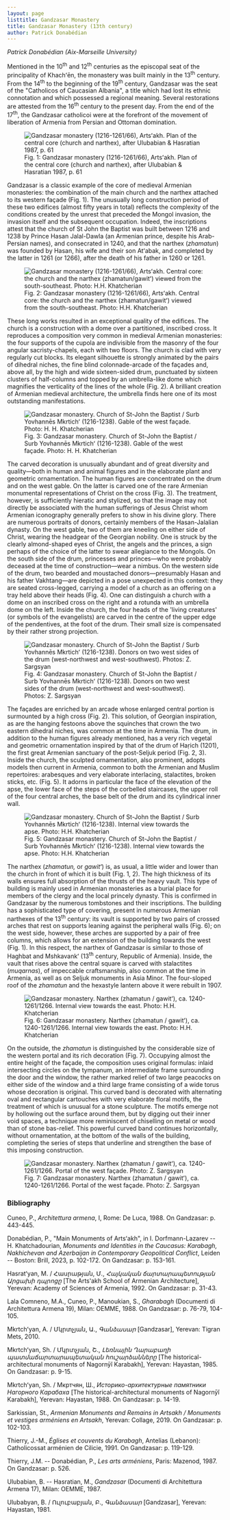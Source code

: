```yaml
---
layout: page
listtitle: Gandzasar Monastery
title: Gandzasar Monastery (13th century)
author: Patrick Donabédian
---
```

*Patrick Donabédian (Aix-Marseille University)*

Mentioned in the 10<sup>th</sup> and 12<sup>th</sup> centuries as the episcopal seat of
the principality of Khachʻēn, the monastery was built mainly in the
13<sup>th</sup> century. From the 14<sup>th</sup> to the beginning of the 19<sup>th</sup> century,
Gandzasar was the seat of the "Catholicos of Caucasian Albania", a title
which had lost its ethnic connotation and which possessed a regional
meaning. Several restorations are attested from the 16<sup>th</sup> century to
the present day. From the end of the 17<sup>th</sup>, the Gandzasar catholicoi
were at the forefront of the movement of liberation of Armenia from
Persian and Ottoman domination.

<figure>
  <img src="/public/gandzasar1.jpg" alt="Gandzasar monastery (1216-1261/66), Artsʻakh. Plan of the central core (church and narthex), after Ulubabian & Hasratian 1987, p. 61">
  <figcaption>Fig. 1: Gandzasar monastery (1216-1261/66), Artsʻakh. Plan of the central core (church and narthex), after Ulubabian & Hasratian 1987, p. 61</figcaption>
</figure>

Gandzasar is a classic example of the core of medieval Armenian
monasteries: the combination of the main church and the narthex attached
to its western façade (Fig. 1). The unusually long construction
period of these two edifices (almost fifty years in total) reflects the
complexity of the conditions created by the unrest that preceded the
Mongol invasion, the invasion itself and the subsequent occupation.
Indeed, the inscriptions attest that the church of St John the Baptist
was built between 1216 and 1238 by Prince Hasan Jalal-Dawla (an Armenian
prince, despite his Arab-Persian names), and consecrated in 1240, and
that the narthex (*zhamatun*) was founded by Hasan, his wife and their
son Atʻabak, and completed by the latter in 1261 (or 1266), after the
death of his father in 1260 or 1261.

<figure>
  <img src="/public/gandzasar2.jpg" alt="Gandzasar monastery (1216-1261/66), Artsʻakh. Central core: the church and the narthex (zhamatun/gawitʻ) viewed from the south-southeast. Photo: H.H. Khatcherian">
  <figcaption>Fig. 2: Gandzasar monastery (1216-1261/66), Artsʻakh. Central core: the church and the narthex (zhamatun/gawitʻ) viewed from the south-southeast. Photo: H.H. Khatcherian</figcaption>
</figure>

These long works resulted in an exceptional quality of the edifices. The
church is a construction with a dome over a partitioned, inscribed
cross. It reproduces a composition very common in medieval Armenian
monasteries: the four supports of the cupola are indivisible from the
masonry of the four angular sacristy-chapels, each with two floors. The
church is clad with very regularly cut blocks. Its elegant silhouette is
strongly animated by the pairs of dihedral niches, the fine blind
colonnade-arcade of the façades and, above all, by the high and wide
sixteen-sided drum, punctuated by sixteen clusters of half-columns and
topped by an umbrella-like dome which magnifies the verticality of the
lines of the whole (Fig. 2). A brilliant creation of Armenian
medieval architecture, the umbrella finds here one of its most
outstanding manifestations.

<figure>
  <img src="/public/gandzasar3.jpg" alt="Gandzasar monastery. Church of St-John the Baptist / Surb Yovhannēs Mkrtichʻ (1216-1238). Gable of the west façade. Photo: H. H. Khatcherian">
  <figcaption>Fig. 3: Gandzasar monastery. Church of St-John the Baptist / Surb Yovhannēs Mkrtichʻ (1216-1238). Gable of the west façade. Photo: H. H. Khatcherian</figcaption>
</figure>

The carved decoration is unusually abundant and of great diversity and
quality—both in human and animal figures and in the elaborate plant
and geometric ornamentation. The human figures are concentrated on the
drum and on the west gable. On the latter is carved one of the rare
Armenian monumental representations of Christ on the cross (Fig. 3). The treatment, however, is sufficiently hieratic and
stylized, so that the image may not directly be associated with the
human sufferings of Jesus Christ whom Armenian iconography generally
prefers to show in his divine glory. There are numerous portraits of
donors, certainly members of the Hasan-Jalalian dynasty. On the west
gable, two of them are kneeling on either side of Christ, wearing the
headgear of the Georgian nobility. One is struck by the clearly
almond-shaped eyes of Christ, the angels and the princes, a sign perhaps
of the choice of the latter to swear allegiance to the Mongols. On the
south side of the drum, princesses and princes—who were probably
deceased at the time of construction—wear a nimbus. On the western
side of the drum, two bearded and moustached donors—presumably Hasan
and his father Vakhtang—are depicted in a pose unexpected in this
context: they are seated cross-legged, carrying a model of a church as
an offering on a tray held above their heads (Fig. 4). One can
distinguish a church with a dome on an inscribed cross on the right and
a rotunda with an umbrella dome on the left. Inside the church, the four
heads of the 'living creatures' (or symbols of the evangelists) are
carved in the centre of the upper edge of the pendentives, at the foot
of the drum. Their small size is compensated by their rather strong
projection.

<figure>
  <img src="/public/gandzasar4.jpg" alt="Gandzasar monastery. Church of St-John the Baptist / Surb Yovhannēs Mkrtichʻ (1216-1238). Donors on two west sides of the drum (west-northwest and west-southwest). Photos: Z. Sargsyan">
  <figcaption>Fig. 4: Gandzasar monastery. Church of St-John the Baptist / Surb Yovhannēs Mkrtichʻ (1216-1238). Donors on two west sides of the drum (west-northwest and west-southwest). Photos: Z. Sargsyan</figcaption>
</figure>

The façades are enriched by an arcade whose enlarged central portion is
surmounted by a high cross (Fig. 2). This solution, of Georgian
inspiration, as are the hanging festoons above the squinches that crown
the two eastern dihedral niches, was common at the time in Armenia. The
drum, in addition to the human figures already mentioned, has a very
rich vegetal and geometric ornamentation inspired by that of the drum of
Haṛich (1201), the first great Armenian sanctuary of the post-Seljuk
period (Fig. 2, 3). Inside the church, the sculpted
ornamentation, also prominent, adopts models then current in Armenia,
common to both the Armenian and Muslim repertoires: arabesques and very
elaborate interlacing, stalactites, broken sticks, etc. (Fig. 5). It adorns in particular the face of the elevation of the
apse, the lower face of the steps of the corbelled staircases, the upper
roll of the four central arches, the base belt of the drum and its
cylindrical inner wall.

<figure>
  <img src="/public/gandzasar5.jpg" alt="Gandzasar monastery. Church of St-John the Baptist / Surb Yovhannēs Mkrtichʻ (1216-1238). Internal view towards the apse. Photo: H.H. Khatcherian">
  <figcaption>Fig. 5: Gandzasar monastery. Church of St-John the Baptist / Surb Yovhannēs Mkrtichʻ (1216-1238). Internal view towards the apse. Photo: H.H. Khatcherian</figcaption>
</figure>

The narthex (*zhamatun,* or *gawitʻ*) is, as usual, a little wider and
lower than the church in front of which it is built (Fig. 1, 2). The high thickness of its walls ensures full absorption of
the thrusts of the heavy vault. This type of building is mainly used in
Armenian monasteries as a burial place for members of the clergy and the
local princely dynasty. This is confirmed in Gandzasar by the numerous
tombstones and their inscriptions. The building has a sophisticated type
of covering, present in numerous Armenian narthexes of the 13<sup>th</sup>
century: its vault is supported by two pairs of crossed arches that rest
on supports leaning against the peripheral walls (Fig. 6); on
the west side, however, these arches are supported by a pair of free
columns, which allows for an extension of the building towards the west
(Fig. 1). In this respect, the narthex of Gandzasar is similar
to those of Haghbat and Mshkavankʻ (13<sup>th</sup> century, Republic of
Armenia). Inside, the vault that rises above the central square is
carved with stalactites (*muqarnas*), of impeccable craftsmanship, also
common at the time in Armenia, as well as on Seljuk monuments in Asia
Minor. The four-sloped roof of the *zhamatun* and the hexastyle lantern
above it were rebuilt in 1907.

<figure>
  <img src="/public/gandzasar6.jpg" alt="Gandzasar monastery. Narthex (zhamatun / gawitʻ), ca. 1240-1261/1266. Internal view towards the east. Photo: H.H. Khatcherian">
  <figcaption>Fig. 6: Gandzasar monastery. Narthex (zhamatun / gawitʻ), ca. 1240-1261/1266. Internal view towards the east. Photo: H.H. Khatcherian</figcaption>
</figure>

On the outside, the *zhamatun* is distinguished by the considerable size
of the western portal and its rich decoration (Fig. 7).
Occupying almost the entire height of the façade, the composition uses
original formulas: inlaid intersecting circles on the tympanum, an
intermediate frame surrounding the door and the window, the rather
marked relief of two large peacocks on either side of the window and a
third large frame consisting of a wide torus whose decoration is
original. This curved band is decorated with alternating oval and
rectangular cartouches with very elaborate floral motifs, the treatment
of which is unusual for a stone sculpture. The motifs emerge not by
hollowing out the surface around them, but by digging out their inner
void spaces, a technique more reminiscent of chiselling on metal or wood
than of stone bas-relief. This powerful curved band continues
horizontally, without ornamentation, at the bottom of the walls of the
building, completing the series of steps that underline and strengthen
the base of this imposing construction.

<figure>
  <img src="/public/gandzasar7.jpg" alt="Gandzasar monastery. Narthex (zhamatun / gawitʻ), ca. 1240-1261/1266. Portal of the west façade. Photo: Z. Sargsyan">
  <figcaption>Fig. 7: Gandzasar monastery. Narthex (zhamatun / gawitʻ), ca. 1240-1261/1266. Portal of the west façade. Photo: Z. Sargsyan</figcaption>
</figure>

### Bibliography

Cuneo, P., *Architettura armena*, I, Rome: De Luca, 1988. On Gandzasar:
p. 443-445.

Donabédian, P., "Main Monuments of Artsʻakh", in I. Dorfmann-Lazarev --
H. Khatchadourian, *Monuments and Identities in the Caucasus: Karabagh,
Nakhichevan and Azerbaijan in Contemporary Geopolitical Conflict*,
Leiden -- Boston: Brill, 2023, p. 102-172. On Gandzasar: p. 153-161.

Hasratʻyan, M. / Հասրաթյան, Մ., *Հայկական ճարտարապետության Արցախի
դպրոցը* \[The Artsʽakh School of Armenian Architecture\], Yerevan:
Academy of Sciences of Armenia, 1992. On Gandzasar: p. 31-43.

Lala Comneno, M.A., Cuneo, P., Manoukian, S., *Gharabagh* (Documenti di
Architettura Armena 19), Milan: OEMME, 1988. On Gandzasar: p. 76-79,
104-105.

Mkrtchʻyan, A. / Մկրտչյան, Ա., *Գանձասար* \[Gandzasar\], Yerevan: Tigran
Mets, 2010.

Mkrtchʻyan, Sh. / Մկրտչյան, Շ., *Լեռնային Ղարաբաղի պատմաճարտարապետական
հուշարձանները* \[The historical-architectural monuments of Nagornȳĭ
Karabakh\], Yerevan: Hayastan, 1985. On Gandzasar: p. 9-15.

Mkrtchʻyan, Sh. / Мкртчян, Ш., *Историко-архитектурные памятники
Нагорного Карабаха* \[The historical-architectural monuments of Nagornȳĭ
Karabakh\], Yerevan: Hayastan, 1988. On Gandzasar: p. 14-19.

Sarkissian, St., *Armenian Monuments and Remains in Artsakh / Monuments
et vestiges arméniens en Artsakh*, Yerevan: Collage, 2019. On Gandzasar:
p. 102-103.

Thierry, J.-M., *Églises et couvents du Karabagh*, Antelias (Lebanon):
Catholicossat arménien de Cilicie, 1991. On Gandzasar: p. 119-129.

Thierry, J.M. -- Donabédian, P., *Les arts arméniens*, Paris: Mazenod,
1987. On Gandzasar: p. 526.

Ulubabian, B. -- Hasratian, M., *Gandzasar* (Documenti di Architettura
Armena 17), Milan: OEMME, 1987.

Ulubabyan, B. / Ուլուբաբյան, Բ., *Գանձասար* \[Gandzasar\], Yerevan:
Hayastan, 1981.
